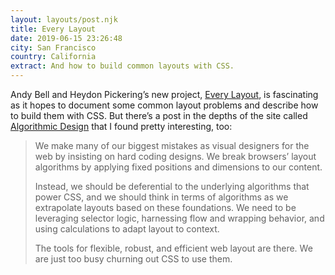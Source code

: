 ```yaml
---
layout: layouts/post.njk
title: Every Layout
date: 2019-06-15 23:26:48
city: San Francisco
country: California
extract: And how to build common layouts with CSS.
---
```


Andy Bell and Heydon Pickering’s new project, [Every Layout](https://every-layout.dev), is fascinating as it hopes to document some common layout problems and describe how to build them with CSS. But there’s a post in the depths of the site called [Algorithmic Design](https://every-layout.dev/blog/algorithmic-design/) that I found pretty interesting, too:

> We make many of our biggest mistakes as visual designers for the web by insisting on hard coding designs. We break browsers’ layout algorithms by applying fixed positions and dimensions to our content.
>
> Instead, we should be deferential to the underlying algorithms that power CSS, and we should think in terms of algorithms as we extrapolate layouts based on these foundations. We need to be leveraging selector logic, harnessing flow and wrapping behavior, and using calculations to adapt layout to context.
>
> The tools for flexible, robust, and efficient web layout are there. We are just too busy churning out CSS to use them.

